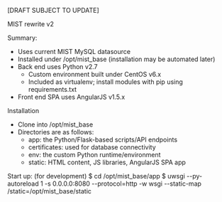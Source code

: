 [DRAFT SUBJECT TO UPDATE]

MIST rewrite v2

Summary:
 - Uses current MIST MySQL datasource
 - Installed under /opt/mist_base (installation may be automated later)
 - Back end uses Python v2.7
   - Custom environment built under CentOS v6.x
   - Included as virtualenv; install modules with pip using requirements.txt
 - Front end SPA uses AngularJS v1.5.x

Installation
 - Clone into /opt/mist_base
 - Directories are as follows:
   - app: the Python/Flask-based scripts/API endpoints
   - certificates: used for database connectivity
   - env: the custom Python runtime/environment
   - static: HTML content, JS libraries, AngularJS SPA app
 
Start up:
 (for development)
 $ cd /opt/mist_base/app
 $ uwsgi --py-autoreload 1 -s 0.0.0.0:8080 --protocol=http -w wsgi --static-map /static=/opt/mist_base/static
 